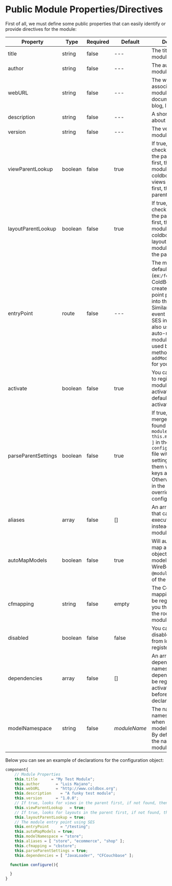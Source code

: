 # Public Module Properties\/Directives

First of all, we must define some public properties that can easily identify or provide directives for the module:

| Property | Type | Required | Default | Description |
| --- | --- | --- | --- | --- |
| title | string | false | --- | The title of the module |
| author | string | false | --- | The author of the module |
| webURL | string | false | --- | The web URL associated with this module. Maybe for documentation, blog, links, etc. |
| description | string | false | --- | A short description about the module |
| version | string | false | --- | The version of the module |
| viewParentLookup | boolean | false | true | If true, coldbox checks for views in the parent overrides first, then in the module. If false, coldbox checks for views in the module first, then the parent. |
| layoutParentLookup | boolean | false | true | If true, coldbox checks for layouts in the parent overrides first, then in the module. If false, coldbox checks for layouts in the module first, then the parent. |
| entryPoint | route | false | --- | The module's  default route \(ex:`/forgebox`\) that ColdBox will use to create an entry point pattern link into the module. Similar to the default event setting. The SES interceptor will also use this to auto-register the module's routes if used by calling the method `addModuleRoutes()` for you. |
| activate | boolean | false | true | You can tell ColdBox to register the module but NOT to activate it. By default, all modules activate. |
| parseParentSettings | boolean | false | true | If true, ColdBox will merge any settings found in `moduleSettings[ this.modelNamespace ]` in the `config/ColdBox.cfc` file with the module settings, overriding them where the keys are the same.  Otherwise, settings in the module will override the parent configuration. |
| aliases | array | false | \[\] | An array of names that can be used to execute the module instead of only the module folder name |
| autoMapModels | boolean | false | true | Will automatically map all model objects under the models folder in WireBox using `@modulename` as part of the alias. |
| cfmapping | string | false | empty | The ColdFusion mapping that should be registered for you that points to the root of the module. |
| disabled | boolean | false | false | You can manually disable a module from loading and registering |
| dependencies | array | false | \[\] | An array of dependent module names. All dependencies will be registered and activated FIRST before the module declaring them. |
| modelNamespace | string | false | _moduleName_ | The name of the namespace to use when registering models in WireBox. By default it uses the name of the module. |

Below you can see an example of declarations for the configuration object:

```javascript
component{
    // Module Properties
    this.title      = "My Test Module";
    this.author       = "Luis Majano";
    this.webURL       = "http://www.coldbox.org";
    this.description    = "A funky test module";
    this.version      = "1.0.0";
    // If true, looks for views in the parent first, if not found, then in the module. Else vice-versa
    this.viewParentLookup   = true;
    // If true, looks for layouts in the parent first, if not found, then in module. Else vice-versa
    this.layoutParentLookup = true;
    // The module entry point using SES
    this.entryPoint     = "/testing";
    this.autoMapModels = true;
    this.modelNamespace = "store";
    this.aliases = [ "store", "ecommerce", "shop" ];
    this.cfmapping = "cbstore";
    this.parseParentSettings = true;
    this.dependencies = [ "JavaLoader", "CFCouchbase" ];

  function configure(){

  }
}
```

